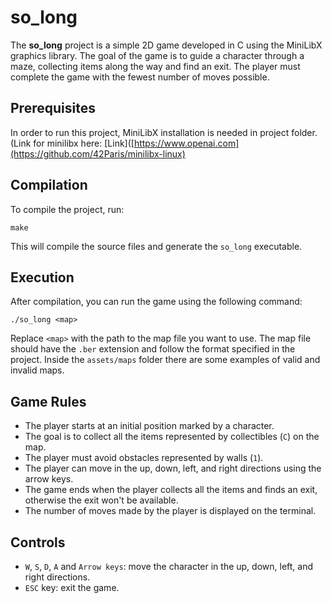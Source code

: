# so_long

The **so_long** project is a simple 2D game developed in C using the MiniLibX graphics library. The goal of the game is to guide a character through a maze, collecting items along the way and find an exit. The player must complete the game with the fewest number of moves possible.

## Prerequisites
In order to run this project, MiniLibX installation is needed in project folder. (Link for minilibx here: [Link]([https://www.openai.com](https://github.com/42Paris/minilibx-linux)

## Compilation
To compile the project, run:
```shell
make
```
This will compile the source files and generate the `so_long` executable.

## Execution
After compilation, you can run the game using the following command:

```shell
./so_long <map>
```

Replace `<map>` with the path to the map file you want to use. The map file should have the `.ber` extension and follow the format specified in the project. Inside the `assets/maps` folder there are some examples of valid and invalid maps.

## Game Rules
- The player starts at an initial position marked by a character.
- The goal is to collect all the items represented by collectibles (`C`) on the map.
- The player must avoid obstacles represented by walls (`1`).
- The player can move in the up, down, left, and right directions using the arrow keys.
- The game ends when the player collects all the items and finds an exit, otherwise the exit won't be available.
- The number of moves made by the player is displayed on the terminal.

## Controls
- `W`, `S`, `D`, `A` and `Arrow keys`: move the character in the up, down, left, and right directions.
- `ESC` key: exit the game.

